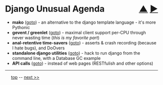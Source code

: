 Django Unusual Agenda <span style="float:right;">[&#x25B2;](../README.md) [&#x25BA;](02.md)</span>
=========

* **mako** ([goto](04.md)) - an alternative to the django template language - it's more Pythonic
* **gevent / greenlet** ([goto](15.md)) - maximal client support per-CPU through never wasting time (*this is my favorite part*)
* **anal-retentive time-savers** ([goto](22.md)) - asserts & crash recording (because I hate bugs), and DoOvers
* **standalone django utilities** ([goto](26.md)) - hack to run django from the command line, with a Database GC example
* **API calls** ([goto](27.md)) - instead of web pages (RESTfulish and other options)

------

&nbsp;&nbsp;&nbsp;&nbsp; [top](../README.md) -- [next &gt;&gt;](02.md)